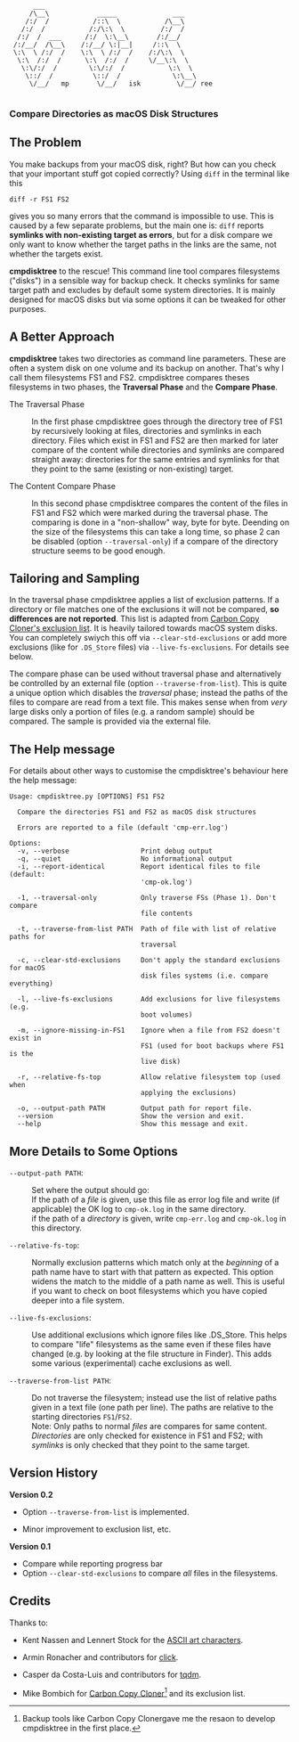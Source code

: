 ```
      ___
     /\__\            _____              ___
    /:/  /           /::\  \           /\__\
   /:/  /           /:/\:\  \         /:/  /
  /:/  /  ___      /:/  \:\__\       /:/__/
 /:/__/  /\__\    /:/__/ \:|__|     /::\  \
 \:\  \ /:/  /    \:\  \ /:/  /    /:/\:\  \
  \:\  /:/  /      \:\  /:/  /     \/__\:\  \
   \:\/:/  /        \:\/:/  /           \:\  \
    \::/  /          \::/  /             \:\__\
     \/__/   mp       \/__/   isk         \/__/ ree
    
```

### Compare Directories as macOS Disk Structures

## The Problem

You make backups from your macOS disk, right? But how can you check that your important stuff  got copied correctly? Using `diff` in the terminal like this

    diff -r FS1 FS2

gives you so many errors that the command is impossible to use. This is caused by a few separate problems, but the main one is: `diff` reports **symlinks with non-existing target as errors**, but for a disk compare we only want to know whether the target paths in the links are the same, not whether the targets exist.

**cmpdisktree** to the rescue! This command line tool compares filesystems ("disks") in a sensible way for backup check. It checks symlinks for same target path and excludes by default some system directories. It is mainly designed for macOS disks but via some options it can  be tweaked for other purposes. 

## A Better Approach

**cmpdisktree** takes two directories as command line parameters. These are often a system disk on one volume and its backup on another. That's  why I call them filesystems FS1 and FS2. cmpdisktree  compares theses filesystems in two phases, the **Traversal Phase** and the **Compare Phase**.

<dl>
<dt>The Traversal Phase</dt><dd>

In the first phase cmpdisktree goes through the directory tree of FS1 by recursively looking at files, directories and symlinks in each directory. Files which exist in FS1 and FS2 are then marked for later compare of the content while directories and symlinks are compared straight away: directories for the same entries and symlinks for that they point to the same (existing or non-existing) target.
</dd>

<dt>The Content Compare Phase</dt><dd>

In this second phase cmpdisktree compares the content of the files in FS1 and FS2 which were marked during the traversal phase. The comparing is done in a "non-shallow" way, byte for byte. Deending on the size of the filesystems this can take a long time, so phase 2 can be disabled  (option `--traversal-only`) if a compare of the directory structure seems to be good enough.
</dd>
</dl>

## Tailoring and Sampling

In the traversal phase cmpdisktree applies a list of exclusion patterns. If a directory or file matches one of the exclusions it will not be compared, **so differences are not reported**. This list is adapted from [Carbon Copy Cloner's exclusion list][exclusion-source]. It is heavily tailored towards macOS system disks. You can completely swiych this off via `--clear-std-exclusions` or add more exclusions (like for `.DS_Store` files) via `--live-fs-exclusions`. For details see below.

The compare phase can be used without traversal phase and alternatively be controlled by an external file (option `--traverse-from-list`). This is quite a unique option which disables the _traversal_ phase; instead the paths of the files to compare are read from a text file. This makes sense when from _very_ large disks only a portion  of files (e.g. a random sample) should be compared. The sample is provided via the external file.


## The Help message

For details about other ways to customise the cmpdisktree's behaviour here the help message:

```
Usage: cmpdisktree.py [OPTIONS] FS1 FS2

  Compare the directories FS1 and FS2 as macOS disk structures

  Errors are reported to a file (default 'cmp-err.log')

Options:
  -v, --verbose                  Print debug output
  -q, --quiet                    No informational output
  -i, --report-identical         Report identical files to file (default:
                                 'cmp-ok.log')

  -1, --traversal-only           Only traverse FSs (Phase 1). Don't compare
                                 file contents

  -t, --traverse-from-list PATH  Path of file with list of relative paths for
                                 traversal

  -c, --clear-std-exclusions     Don't apply the standard exclusions for macOS
                                 disk files systems (i.e. compare everything)

  -l, --live-fs-exclusions       Add exclusions for live filesystems (e.g.
                                 boot volumes)

  -m, --ignore-missing-in-FS1    Ignore when a file from FS2 doesn't exist in
                                 FS1 (used for boot backups where FS1 is the
                                 live disk)

  -r, --relative-fs-top          Allow relative filesystem top (used when
                                 applying the exclusions)

  -o, --output-path PATH         Output path for report file.
  --version                      Show the version and exit.
  --help                         Show this message and exit.
```


## More Details to Some Options

<dl>

<dt><code>--output-path PATH</code>:</dt><dd>

Set where the output should go:  
    If the path of a _file_ is given, use this file as error log file and write 
    (if applicable) the OK log to `cmp-ok.log`
    in the same directory.  
    if the path of a _directory_ is given, write `cmp-err.log` and `cmp-ok.log`
    in this directory.
</dd>

<dt><code>--relative-fs-top</code>:</dt><dd>

Normally exclusion patterns which match only at the _beginning_ of a path
    name have to start with that pattern as expected. This option widens the
    match to the middle of a path name as well. This is useful if you want to
    check on boot filesystems which you have copied deeper into a file system.
</dd>

<dt><code>--live-fs-exclusions</code>:</dt><dd>

Use additional exclusions which ignore files like .DS_Store. This helps to
    compare "life" filesystems as the same even if these files have changed
    (e.g. by looking at the file structure in Finder). This adds some various
    (experimental) cache exclusions as well.
</dd>

<dt><code>--traverse-from-list PATH</code>:</dt><dd>

Do not traverse the filesystem; instead use the list of relative paths
    given in a text file (one path per line). The paths are relative to the
    starting directories `FS1`/`FS2`.  
    Note: Only paths to normal _files_ are compares for same content. 
    _Directories_ are only checked for existence in FS1 and FS2;
    with _symlinks_ is only checked that they point to the same target.
</dd>

</dl>


## Version History

**Version 0.2**

* Option `--traverse-from-list` is implemented. 

* Minor improvement to exclusion list, etc.

**Version 0.1**

* Compare while reporting progress bar
* Option `--clear-std-exclusions` to compare _all_ files in the filesystems.

## Credits

Thanks to:

* Kent Nassen and Lennert Stock for the [ASCII art characters][ascii].
* Armin Ronacher and contributors for [click].
* Casper da Costa-Luis and contributors for [tqdm].
* Mike Bombich for [Carbon Copy Cloner][ccc][^1] and its exclusion list.

  [^1]: Backup tools like Carbon Copy Clonergave me the resaon to develop cmpdisktree in the first place.

  [exclusion-source]: https://bombich.com/kb/ccc5/some-files-and-folders-are-automatically-excluded-from-backup-task
  [ascii]: http://www-personal.umich.edu/~knassen/figfonts/isometric2.flf
  [click]: https://github.com/pallets/click
  [tqdm]: https://github.com/tqdm/tqdm
  [ccc]: https://bombich.com/


<!--  LocalWords:  cmpdisktree filesystem filesystems Symlinks symlinks
 -->
